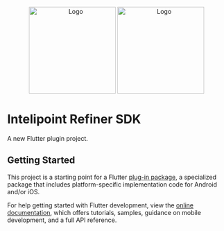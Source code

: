 <!-- PROJECT LOGO -->
<br />
<div align="center">
  <img src="https://i.imgur.com/AN5obLQ.png" alt="Logo" width="200" height="200">
  <img src="https://media.licdn.com/dms/image/C4D0BAQF0ZGttmUIvlA/company-logo_200_200/0/1624866438437?e=2147483647&v=beta&t=KQQR-shX9Xo1JACSP2ojRg9CM0UKYx0cF2lNbUrRxmQ" alt="Logo" width="200" height="200">
</div>

# Intelipoint Refiner SDK

A new Flutter plugin project.

## Getting Started

This project is a starting point for a Flutter
[plug-in package](https://flutter.dev/developing-packages/),
a specialized package that includes platform-specific implementation code for
Android and/or iOS.

For help getting started with Flutter development, view the
[online documentation](https://flutter.dev/docs), which offers tutorials,
samples, guidance on mobile development, and a full API reference.

